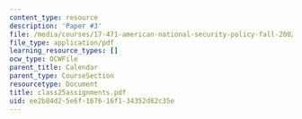 ```yaml
---
content_type: resource
description: 'Paper #3'
file: /media/courses/17-471-american-national-security-policy-fall-2002/ee2b84d25e6f167616f134352d82c35e_class25assignments.pdf
file_type: application/pdf
learning_resource_types: []
ocw_type: OCWFile
parent_title: Calendar
parent_type: CourseSection
resourcetype: Document
title: class25assignments.pdf
uid: ee2b84d2-5e6f-1676-16f1-34352d82c35e
---
```

